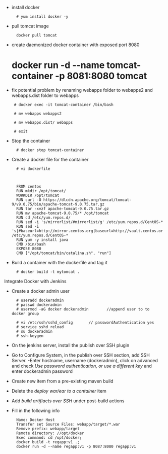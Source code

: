 
- install docker
    
        # yum install docker -y
- pull tomcat image

        docker pull tomcat

- create daemonized docker container with exposed port 8080

    # docker run -d --name tomcat-container -p 8081:8080 tomcat
 - fix potential problem by renaming webapps folder to webapps2 and webapps.dist folder to webapps

        # docker exec -it tomcat-container /bin/bash

        # mv webapps webapps2

        # mv webapps.dist/ webapps

        # exit

- Stop the container

        # docker stop tomcat-container

- Create a docker file for the container

        # vi dockerfile



        FROM centos
        RUN mkdir /opt/tomcat/
        WORKDIR /opt/tomcat
        RUN curl -O https://dlcdn.apache.org/tomcat/tomcat-9/v9.0.75/bin/apache-tomcat-9.0.75.tar.gz
        RUN tar -xvzf apache-tomcat-9.0.75.tar.gz
        RUN mv apache-tomcat-9.0.75/* /opt/tomcat
        RUN cd /etc/yum.repos.d/
        RUN sed -i 's/mirrorlist/#mirrorlist/g' /etc/yum.repos.d/CentOS-*
        RUN sed -i 's|#baseurl=http://mirror.centos.org|baseurl=http://vault.centos.org|g' /etc/yum.repos.d/CentOS-*
        RUN yum -y install java
        CMD /bin/bash
        EXPOSE 8080
        CMD ["/opt/tomcat/bin/catalina.sh", "run"]

- Build a container with the dockerfile and tag it
        
        # docker build -t mytomcat .

Integrate Docker with Jenkins 

- Create a docker admin user

        # useradd dockeradmin
        # passwd dockeradmin
        # usermod -aG docker dockeradmin        //append user to to docker group
        
        # vi /etc/ssh/sshd_config       // passwordAuthentication yes
        # service sshd reload
        # su dockeradmin
        # ssh-keygen


- On the jenkins server, install the publish over SSH plugin
- Go to Configure System, in the publish over SSH section, add SSH Server.
-Enter hostname, username (dockeradmin), click on advanced and check *Use password authentication, or use a different key* and enter dockeradmin password

- Create new item from a pre-existing maven build
- Delete the *deploy war/ear to a container* item
- Add *build artifiacts over SSH* under post-build actions
- Fill in the following info 
        
        Name: Docker Host
        Transfer set Source Files: webapp/target/*.war
        Remove prefix: webapp/target
        Remote directory: //opt/docker
        Exec command: cd /opt/docker;
        docker build -t regapp:v1 .;
        docker run -d --name regapp:v1 -p 8087:8080 regapp:v1

